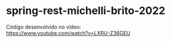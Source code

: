 # spring-rest-michelli-brito-2022

Código desenvolvido no vídeo:\
https://www.youtube.com/watch?v=LXRU-Z36GEU
